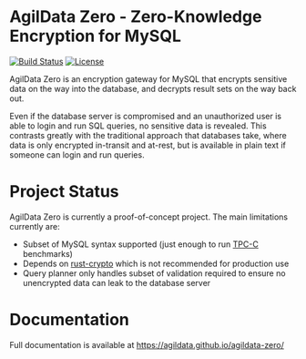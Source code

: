 # AgilData Zero - Zero-Knowledge Encryption for MySQL

[![Build Status](https://travis-ci.org/AgilData/agildata-zero.svg?branch=master)](https://travis-ci.org/AgilData/agildata-zero)
[![License](https://img.shields.io/badge/License-Apache%202.0-blue.svg)](https://opensource.org/licenses/Apache-2.0)

AgilData Zero is an encryption gateway for MySQL that encrypts sensitive data on the way into the database, and decrypts result sets on the way back out.

Even if the database server is compromised and an unauthorized user is able to login and run SQL queries, no sensitive data is revealed. This contrasts greatly with the traditional approach that databases take, where data is only encrypted in-transit and at-rest, but is available in plain text if someone can login and run queries.

# Project Status

AgilData Zero is currently a proof-of-concept project. The main limitations currently are:

- Subset of MySQL syntax supported (just enough to run [TPC-C](https://github.com/AgilData/tpcc) benchmarks)
- Depends on [rust-crypto](https://github.com/DaGenix/rust-crypto) which is not recommended for production use
- Query planner only handles subset of validation required to ensure no unencrypted data can leak to the database server

# Documentation

Full documentation is available at https://agildata.github.io/agildata-zero/








